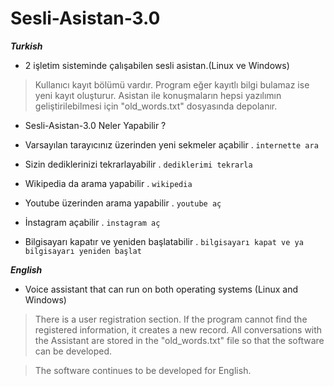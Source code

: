 # Sesli-Asistan-3.0

**_Turkish_**
* 2 işletim sisteminde çalışabilen sesli asistan.(Linux ve Windows)

> Kullanıcı kayıt bölümü vardır. Program eğer kayıtlı bilgi bulamaz ise yeni kayıt oluşturur.
> Asistan ile konuşmaların hepsi yazılımın geliştirilebilmesi için "old_words.txt" dosyasında depolanır.

* Sesli-Asistan-3.0 Neler Yapabilir ?

* Varsayılan tarayıcınız üzerinden yeni sekmeler açabilir .  ```internette ara```
* Sizin dediklerinizi tekrarlayabilir .                      ```dediklerimi tekrarla```
* Wikipedia da arama yapabilir .                             ```wikipedia```
* Youtube üzerinden arama yapabilir .                        ```youtube aç```
* İnstagram açabilir .                                       ```instagram aç```
* Bilgisayarı kapatır ve yeniden başlatabilir .              ```bilgisayarı kapat ve ya bilgisayarı yeniden başlat```

**_English_**
* Voice assistant that can run on both operating systems (Linux and Windows)

> There is a user registration section. If the program cannot find the registered information, it creates a new record. 
> All conversations with the Assistant are stored in the "old_words.txt" file so that the software can be developed.

>The software continues to be developed for English.
